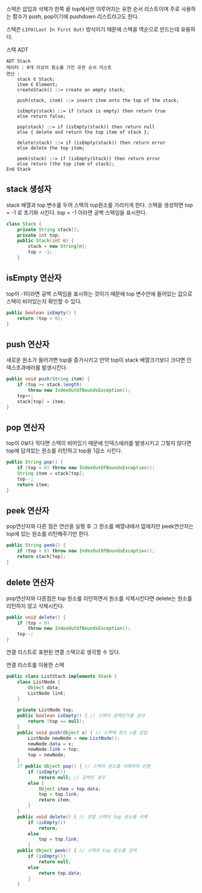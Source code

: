 스택은 삽입과 삭제가 한쪽 끝 top에서만 이루어지는 유한 순서 리스트이며 주로 사용하는 함수가 push, pop이기에 pushdown 리스트라고도 한다.

스택은 `LIFO(Last In First Out)` 방식이기 때문에 스택을 역순으로 만드는데 유용하다.

스택 ADT
```
ADT Stack
데이타 : 0개 이상의 원소를 가진 유한 순서 리스트
연산 :
    stack ∈ Stack; 
    item ∈ Element;
    createStack() ::= create an empty stack;
    
    push(stack, item) ::= insert item onto the top of the stack;
    
    isEmpty(stack) ::= if (stack is empty) then return true
    else return false;
    
    pop(stack) ::= if (isEmpty(stack)) then return null
    else { delete and return the top item of stack };
    
    delete(stack) ::= if (isEmpty(stack)) then return error    
    else delete the top item;
    
    peek(stack) ::= if (isEmpty(Stack)) then return error
    else return (the top item of stack);
End Stack
```

## stack 생성자
stack 배열과 top 변수를 두어 스택의 top원소를 가리키게 한다. 스택을 생성하면 top = -1 로 초기화 시킨다.
top = -1 이라면 공백 스택임을 표시한다.
```java
class Stack {
    private String stack[];
    private int top;
    public Stack(int n) {
        stack = new String[n];
        top = -1;
    }
```

## isEmpty 연산자
top이 -1이라면 공백 스택임을 표시하는 것이기 때문에 top 변수안에 들어있는 값으로 스택이 비어있는지 확인할 수 있다.
```java
public boolean isEmpty() {
    return (top < 0);
}

```
## push 연산자
새로운 원소가 들어가면 top을 증가시키고 만약 top이 stack 배열크기보다 크다면 인덱스초과에러를 발생시킨다.
```java
public void push(String item) {
    if (top >= stack.length) 
        throw new IndexOutOfBoundsException();
    top++;
    stack[top] = item;
}
```

## pop 연산자
top이 0보다 작다면 스택이 비어있기 때문에 인덱스에러를 발생시키고 그렇지 않다면 top에 담겨있는 원소를 리턴하고 top을 1감소 시킨다.
```java
public String pop() {
    if (top < 0) throw new IndexOutOfBoundsException();
    String item = stack[top];
    top--;
    return item;
}
```

## peek 연산자
pop연산자와 다른 점은 연산을 실행 후 그 원소를 배열내에서 없애지만 peek연산자는 top에 있는 원소를 리턴해주기만 한다.
```java
public String peek() {
    if (top < 0) throw new IndexOutOfBoundsException();
    return stack[top];
}
```

## delete 연산자
pop연산자와 다른점은 top 원소를 리턴하면서 원소를 삭제시킨다면 delete는 원소를 리턴하지 않고 삭제시킨다.
```java
public void delete() {
    if (top < 0) 
        throw new IndexOutOfBoundsException();
    top--;
}
```

연결 리스트로 표현된 연결 스택으로 생각할 수 있다.

연결 리스트를 이용한 스택
```java
public class ListStack implements Stack {
    class ListNode {
        Object data;
        ListNode link;
    }
   
    private ListNode top;
    public boolean isEmpty() { // 스택이 공백인가를 검사
        return (top == null);
    }
    public void push(Object x) { // 스택에 원소 x를 삽입
        ListNode newNode = new ListNode();
        newNode.data = x;
        newNode.link = top;
        top = newNode;
    }
    27 public Object pop() { // 스택의 원소를 삭제하여 반환
        if (isEmpty()) 
            return null; // 공백인 경우
        else {
            Object item = top.data;
            top = top.link;
            return item;
        }
    }
    public void delete() { // 연결 스택의 top 원소를 삭제
        if (isEmpty()) 
            return;
        else 
            top = top.link;
        }
    public Object peek() { // 스택의 top 원소를 검색
        if (isEmpty()) 
            return null;
        else 
            return top.data;
        }
    }
```
